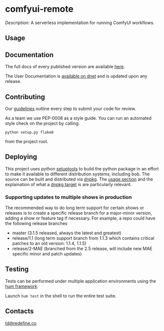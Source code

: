 # comfyui-remote

_Description:_ A serverless implementation for running ComfyUI workflows.

## Usage

## Documentation

The full docs of every published version are available [here](http://i/tools/SITE/doc/comfyui-remote/comfyui-remote).


The User Documentation is [available on dnet](http://dnet.dneg.com/display/PRODTECH/comfyui-remote) and is updated upon any release.


## Contributing

Our [guidelines](http://dnet.dneg.com/display/PRODTECH/Submitting+and+Reviewing+Code) outline every step to submit your code for review.

As a team we use PEP-0008 as a style guide.
You can run an automated style check on the project by calling:

    python setup.py flake8

from the project root.

## Deploying


This project uses python [setuptools](https://setuptools.readthedocs.io/en/latest/) to build the python package in an effort to make it available to different distribution systems, including bob.
The source can be built and distributed via [dnpkg](http://intranet/tools/SITE/rnd/doc/dnpkg/workflow.html#using-dnpkg). The [usage section](http://intranet/tools/SITE/rnd/doc/dnpkg/workflow.html#using-dnpkg) and the explaination of what a [dnpkg target](http://intranet/tools/SITE/rnd/doc/dnpkg/gettingstarted.html#targets) is are particularly relevant.

### Supporting updates to multiple shows in production

The recommended way to do long term support for certain shows or releases is to create a specific release branch for a major-minor version, adding a show or feature tag if necessary. For example, a repo could have the following release branches

* master (3.1.5 released, always the latest and greatest)
* release/1.1 (long term support branch from 1.1.3 which contains critical patches to an old version: 1.1.4, 1.1.5)
* release/2-MAE (branched from the 2.5 release, will include new MAE specific minor and patch updates)

## Testing

Tests can be performed under multiple application environments using the [hum framework](http://i/tools/SITE/doc/hum/hum/index.html).

Launch `hum test` in the shell to run the entire test suite.

## Contacts

td@redefine.co

